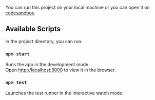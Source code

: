 You can run this project on your local machine or you can open it on [codesandbox](https://codesandbox.io/s/github/justinfriebel/js-behance-api/tree/master/).

## Available Scripts

In the project directory, you can run:

### `npm start`

Runs the app in the development mode.<br>
Open [http://localhost:3000](http://localhost:3000) to view it in the browser.

### `npm test`

Launches the test runner in the interactive watch mode.<br>
